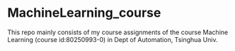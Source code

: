 # MachineLearning_course
This repo mainly consists of my course assignments of the course Machine Learning (course id:80250993-0) in Dept of Automation, Tsinghua Univ.
